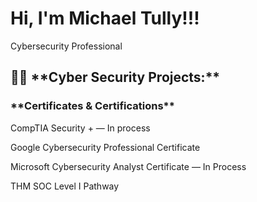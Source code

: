 <h1>Hi, I'm Michael Tully!!! </h1>
Cybersecurity Professional

<h2>👨‍💻 **Cyber Security Projects:**</h2>







<h3> **Certificates & Certifications**</h3>
CompTIA Security + ― In process

Google Cybersecurity Professional Certificate

Microsoft Cybersecurity Analyst Certificate ― In Process
   
THM SOC Level I Pathway
 

